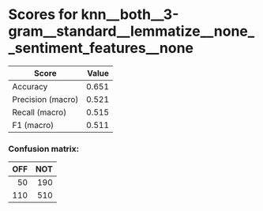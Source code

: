 # Scores for knn__both__3-gram__standard__lemmatize__none__sentiment_features__none
|      Score      |Value|
|-----------------|----:|
|Accuracy         |0.651|
|Precision (macro)|0.521|
|Recall (macro)   |0.515|
|F1 (macro)       |0.511|

### Confusion matrix:
|OFF|NOT|
|--:|--:|
| 50|190|
|110|510|
